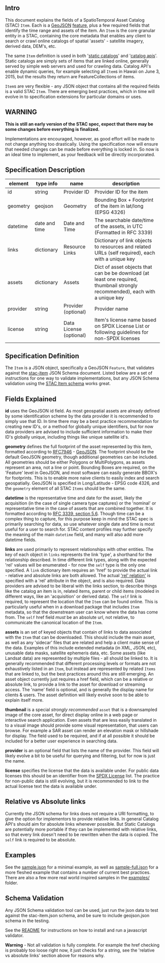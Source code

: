 ## Intro

This document explains the fields of a SpatioTemporal Asset Catalog (STAC) `Item`. Each is a [GeoJSON](http://geojson.org/) 
[feature](https://tools.ietf.org/html/rfc7946#section-3.2), plus a few required fields that identify the time range and 
assets of the item. An `Item` is the core granular entity in a STAC, containing the core metadata that enables any 
client to search or crawl online catalogs of spatial 'assets' - satellite imagery, derived data, DEM's, etc. 

The same `Item` definition is used in both '[static catalogs](../static-catalog/)' and '[catalog apis](../api-spec/)'. 
Static catalogs are simply sets of items that are linked online, generally served by simple web servers and used 
for crawling data. Catalog API's enable dynamic queries, for example selecting all `Item`s in Hawaii on June 3, 2015, but the
results they return are FeatureCollections of items.

`Item`s are very flexible - any JSON object that contains all the required fields is a valid STAC `Item`. There
are emerging best practices, which in time will evolve in to specification extensions for particular domains or
uses. 

## WARNING

**This is still an early version of the STAC spec, expect that there may be some changes before everything is finalized.**

Implementations are encouraged, however, as good effort will be made to not change anything too drastically. Using the specification 
now will ensure that needed changes can be made before everything is locked in. So now is an ideal time to implement, as
your feedback will be directly incorporated. 

## Specification Description 

| element         | type info       | name                       | description                           										                    | 
|-----------------|-----------------|----------------------------|--------------------------------------------------------------------------------------------------| 
| id              | string          | Provider ID                | Provider ID for the item                       													| 
| geometry        | geojson         | Geometry                   | Bounding Box + Footprint of the item in lat/long (EPSG 4326)										|
| datetime 		  | date and time   | Date and Time 	         | The searchable date/time of the assets, in UTC (Formatted in RFC 3339)    						| 
| links           | dictionary           | Resource Links             | Dictionary of link objects to resources and related URLs (self required), each with a unique key								|
| assets          | dictionary           | Assets            	   	 | Dict of asset objects that can be be download (at least one required, thumbnail strongly recommended), each with a unique key |
| provider        | string          | Provider     (optional)    | Provider name  																					|
| license         | string          | Data License (optional)    | Item's license name based on SPDX License List or following guidelines for non-SPDX licenses 	|

## Specification Definition

The `Item` is a JSON object, specifically a GeoJSON `Feature`, that validates against the [stac-item](json-schema/stac-item.json) 
JSON Schema document. Listed below are a set of instructions for one way to validate implementations, but any JSON Schema validation using the
[STAC Item schema](json-schema/stac-item.json) works great.

## Fields Explained

**id** uses the GeoJSON id field. As most geospatial assets are already defined by some identification scheme by the data provider 
it is recommended to simply use that ID. In time there may be a best practice recommendation for creating new ID's, or a method for 
globally unique identifiers, but for now data providers are advised to include sufficient information to make their ID's globally 
unique, including things like unique satellite id's.

**geometry** defines the full footprint of the asset represented by this item, formatted according to [RFC7946](https://tools.ietf.org/html/rfc7946) - [GeoJSON](http://geojson.org). The footprint should be the default GeoJSON geometry, though additional geometries can be included. All geometries should 
be either Polygons or MultiPolygons, as assets represent an area, not a line or point. Bounding Boxes are required, on the 'Feature' 
level in GeoJSON, and most software can easily generate BBOX's for footprints. This is to enable more naive clients to easily index 
and search geospatially. GeoJSON is specified in Long/Latitude - EPSG code 4326, and the `geometry` element of all STAC `Items` 
should be the same. 

**datetime** is the representative time and date for the asset, likely the acquisition (in the case of single camera type captures)
or the 'nominal' or representative time in the case of assets that are combined together. It is formatted
according to [RFC 3339, section 5.6](https://tools.ietf.org/html/rfc3339#section-5.6). Though time can be a complex thing to capture,
for this purpose keep in mind the STAC spec is primarily searching for data, so use whatever single date and time is most useful for
a user to search for. STAC content profiles may further specify the meaning of the main `datetime` field, and many will also add 
more datetime fields.

**links** are used primarily to represent relationships with other entities. The key of each object in `links` represents the 
link 'type', a shorthand for the relationship described. In time different link types, along with the expected 'rel' values will
be enumerated - for now the `self` type is the only one specified. A `link` dictionary item requires an 'href' to provide 
the actual link - relative and absolute links are both allowed. The actual 
['rel' relation'](https://www.w3schools.com/tags/att_link_rel.asp) is specified with a 'rel' attribute in the object, and is 
also required. Data providers are advised to be liberal with the links section, to describe things like the catalog an item 
is in, related items, parent or child items (modeled in different ways, like an 'acquisition' or derived data). The `self` link is 
required, to represent the location that the `Item` can be found online. This is particularly useful when in a download package 
that includes `Item` metadata, so that the downstream user can know where the data has come from. The `self` href field 
*must* be an absolute url, not relative, to communicate the canonical location of the `Item`. 

**assets** is an set of keyed objects that contain of links to data associated with the `Item` that can be downloaded. This should include the main asset, as well
as any 'sidecar' files that are related and help a client make sense of the data. Examples of this include extended metadata (in XML, 
JSON, etc), unusable data masks, satellite ephemeris data, etc. Some assets (like Landsat data) are represented by multiple files - 
all should be linked to. It is generally recommended that different processing levels or formats are not exhaustively listed in an
`Item`, but instead are represented by related `Items` that are linked to, but the best practices around this are still emerging.
An asset object currently just requires a href field, which can be a relative or absolute link, to provide a link to the
asset for download or streaming access. The 'name' field is optional, and is generally the display name for clients & users.
The asset definition will likely evolve soon to be able to explain itself more.

**thumbnail** is a special *strongly recommended* `asset` that is a downsampled image of the core asset, for direct display online in a web page or
interactive search application. Even assets that are less easily translated in to a visual image should provide some visual representation, 
that users can browse. For example a SAR asset can render an elevation mask or hillshade for display. The field used to be required, and
if at all possible it should be included for a better user experience in searching data.

**provider** is an optional field that lists the name of the provider. This field will likely evolve a bit to be useful for 
querying and filtering, but for now is just the name.

**license** specifies the license that the data is available under. For public data licenses this should be an identifier from
the [SPDX License](https://spdx.org/licenses/) list. The practice for non-public data is still evolving, but it is recommended
to link to the actual license text the data is available under.

## Relative vs Absolute links

Currently the JSON schema for links does not require a URI formatting, to give the option for implementors to provide relative
links. In general Catalog API's should aim for absolute links whenever possible. But Static Catalogs are potentially more
portable if they can be implemented with relative links, so that every link doesn't need to be rewritten when the data
is copied. The `self` link is required to be absolute.

## Examples

See the [sample.json](sample.json) for a minimal example, as well as [sample-full.json](sample-full.json) for a more fleshed
example that contains a number of current best practices. There are also a few more real world inspired samples in the 
[examples/](examples/) folder. 

## Schema Validation

Any JSON Schema validation tool can be used, just run the json data to test against the stac-item.json schema, and be sure to
include geojson.json schema in the testing. 

See the [README](README.md) for instructions on how to install and run a javascript validator.

**Warning** - Not all validation is fully complete. For example the href checking is probably
too loose right now, it just checks for a string, see the 'relative vs absolute links' section above for reasons why. 

